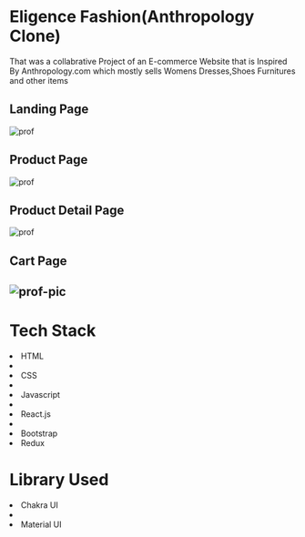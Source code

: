<h1>Eligence Fashion(Anthropology Clone)</h1>
<p>That was a collabrative Project of an E-commerce Website that is Inspired By Anthropology.com which mostly sells Womens Dresses,Shoes Furnitures and other items </p>
<h2>Landing Page</h2>
<img src="https://i.imgur.com/31NZFeg.png" alt="prof"/>
<h2>Product Page</h2>
<img src="https://i.imgur.com/91sVLS1.png" alt="prof"/>
<h2>Product Detail Page </h2>
<img src="https://i.imgur.com/SskthHT.png" alt="prof"/>
<h2>Cart Page<h2>
 <img src="https://i.imgur.com/DWXgl7G.jpg" alt="prof-pic"/>
<h1>Tech Stack</h1>
<li>HTML<li><li>CSS<li><li>Javascript<li><li>React.js<li><li>Bootstrap</li><li>Redux</>
<h1>Library Used</h1>
<li>Chakra UI<li>
<li>Material UI</>

